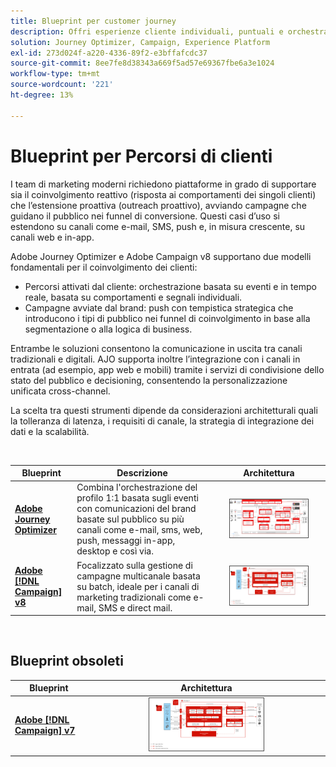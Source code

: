 ```yaml
---
title: Blueprint per customer journey
description: Offri esperienze cliente individuali, puntuali e orchestrate su diversi schermi.
solution: Journey Optimizer, Campaign, Experience Platform
exl-id: 273d024f-a220-4336-89f2-e3bffafcdc37
source-git-commit: 8ee7fe8d38343a669f5ad57e69367fbe6a3e1024
workflow-type: tm+mt
source-wordcount: '221'
ht-degree: 13%

---
```


# Blueprint per Percorsi di clienti

I team di marketing moderni richiedono piattaforme in grado di supportare sia il coinvolgimento reattivo (risposta ai comportamenti dei singoli clienti) che l’estensione proattiva (outreach proattivo), avviando campagne che guidano il pubblico nei funnel di conversione. Questi casi d’uso si estendono su canali come e-mail, SMS, push e, in misura crescente, su canali web e in-app.

Adobe Journey Optimizer e Adobe Campaign v8 supportano due modelli fondamentali per il coinvolgimento dei clienti:

- Percorsi attivati dal cliente: orchestrazione basata su eventi e in tempo reale, basata su comportamenti e segnali individuali.
- Campagne avviate dal brand: push con tempistica strategica che introducono i tipi di pubblico nei funnel di coinvolgimento in base alla segmentazione o alla logica di business.

Entrambe le soluzioni consentono la comunicazione in uscita tra canali tradizionali e digitali. AJO supporta inoltre l’integrazione con i canali in entrata (ad esempio, app web e mobili) tramite i servizi di condivisione dello stato del pubblico e decisioning, consentendo la personalizzazione unificata cross-channel.

La scelta tra questi strumenti dipende da considerazioni architetturali quali la tolleranza di latenza, i requisiti di canale, la strategia di integrazione dei dati e la scalabilità.

<br>

| Blueprint | Descrizione | Architettura |
|---|---|:---:|
| **[Adobe Journey Optimizer](journey-optimizer/journey-optimizer-overview.md)** | Combina l&#39;orchestrazione del profilo 1:1 basata sugli eventi con comunicazioni del brand basate sul pubblico su più canali come e-mail, sms, web, push, messaggi in-app, desktop e così via. | <img src="journey-optimizer/images/ajo-architecture.svg" alt="Architettura di riferimento per il blueprint Journey Optimizer" style="width:75%; border:1px solid #4a4a4a" class="modal-image" /> |
| **[Adobe [!DNL Campaign] v8](campaign-v8/campaign-v8-overview.md)** | Focalizzato sulla gestione di campagne multicanale basata su batch, ideale per i canali di marketing tradizionali come e-mail, SMS e direct mail. | <img src="campaign-v8/images/campaign-v8-architecture.svg" alt="Architettura di riferimento per il blueprint per Campaign v8" style="width:75%; border:1px solid #4a4a4a" class="modal-image" /> |

<br>

## Blueprint obsoleti

| Blueprint | Architettura |
|---|:---:|
| **[Adobe [!DNL Campaign] v7](campaign-v7/campaign-v7-overview.md)** | <img src="campaign-v7/images/campaign-v7-architecture.svg" alt="Architettura di riferimento per il blueprint per Campaign v7" style="width:50%; border:1px solid #4a4a4a" class="modal-image" /> |